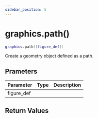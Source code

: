 ```yaml
---
sidebar_position: 5
---
```


# graphics.path()
```lua
graphics.path([figure_def])
```
Create a geometry object defined as a path.


## Prameters
|Parameter|Type|Description|
|-|-|-|
|figure_def|||


## Return Values
